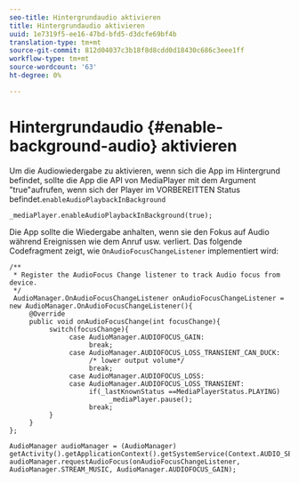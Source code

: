 ```yaml
---
seo-title: Hintergrundaudio aktivieren
title: Hintergrundaudio aktivieren
uuid: 1e7319f5-ee16-47bd-bfd5-d3dcfe69bf4b
translation-type: tm+mt
source-git-commit: 812d04037c3b18f8d8cdd0d18430c686c3eee1ff
workflow-type: tm+mt
source-wordcount: '63'
ht-degree: 0%

---
```



# Hintergrundaudio {#enable-background-audio} aktivieren

Um die Audiowiedergabe zu aktivieren, wenn sich die App im Hintergrund befindet, sollte die App die API von MediaPlayer mit dem Argument &quot;true&quot;aufrufen, wenn sich der Player im VORBEREITTEN Status befindet.`enableAudioPlaybackInBackground`

```
_mediaPlayer.enableAudioPlaybackInBackground(true);
```

Die App sollte die Wiedergabe anhalten, wenn sie den Fokus auf Audio während Ereignissen wie dem Anruf usw. verliert. Das folgende Codefragment zeigt, wie `OnAudioFocusChangeListener` implementiert wird:

```
/** 
 * Register the AudioFocus Change listener to track Audio focus from device. 
 */ 
 AudioManager.OnAudioFocusChangeListener onAudioFocusChangeListener = new AudioManager.OnAudioFocusChangeListener(){ 
     @Override 
     public void onAudioFocusChange(int focusChange){ 
          switch(focusChange){ 
               case AudioManager.AUDIOFOCUS_GAIN: 
                    break; 
               case AudioManager.AUDIOFOCUS_LOSS_TRANSIENT_CAN_DUCK: 
                    /* lower output volume*/ 
                    break; 
               case AudioManager.AUDIOFOCUS_LOSS: 
               case AudioManager.AUDIOFOCUS_LOSS_TRANSIENT: 
                    if(_lastKnownStatus ==MediaPlayerStatus.PLAYING) 
                         _mediaPlayer.pause(); 
                    break; 
          } 
     } 
}; 
 
AudioManager audioManager = (AudioManager) getActivity().getApplicationContext().getSystemService(Context.AUDIO_SERVICE); 
audioManager.requestAudioFocus(onAudioFocusChangeListener, AudioManager.STREAM_MUSIC, AudioManager.AUDIOFOCUS_GAIN);
```

